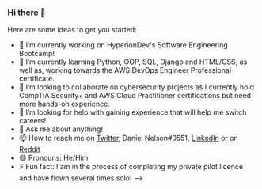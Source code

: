 ### Hi there 👋

Here are some ideas to get you started:

- 🔭 I’m currently working on HyperionDev's Software Engineering Bootcamp!
- 🌱 I’m currently learning Python, OOP, SQL, Django and HTML/CSS, as well as, working towards the AWS DevOps Engineer Professional certificate.
- 👯 I’m looking to collaborate on cybersecurity projects as I currently hold CompTIA Security+ and AWS Cloud Practitioner certifications but need more hands-on experience.
- 🤔 I’m looking for help with gaining experience that will help me switch careers!
- 💬 Ask me about anything!
- 📫 How to reach me on [Twitter](https://twitter.com/Varnasse), Daniel Nelson#0551, [LinkedIn](https://www.linkedin.com/in/danjnelson95/) or on [Reddit](https://www.reddit.com/user/varnass3) 
- 😄 Pronouns: He/Him
- ⚡ Fun fact: I am in the process of completing my private pilot licence and have flown several times solo!
-->
